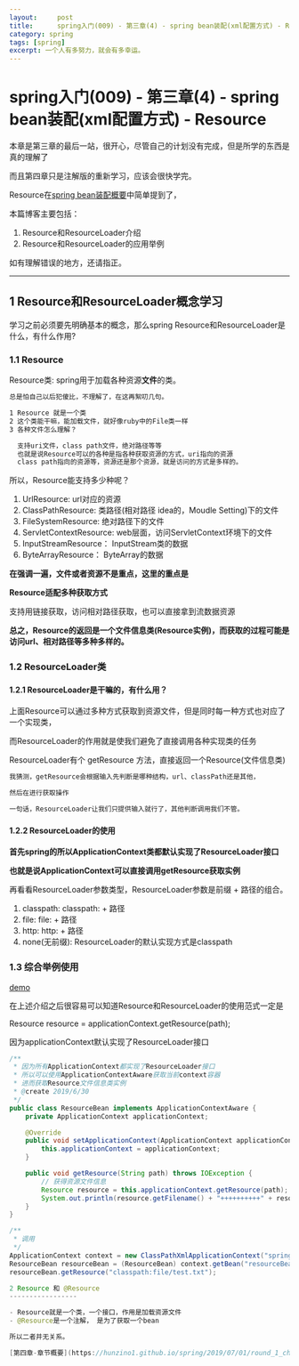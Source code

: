 ```yaml
---
layout:     post
title:      spring入门(009) - 第三章(4) - spring bean装配(xml配置方式) - Resource
category: spring
tags: [spring]
excerpt: 一个人有多努力，就会有多幸运。
---
```


spring入门(009) - 第三章(4) - spring bean装配(xml配置方式) - Resource
=======================================

本章是第三章的最后一站，很开心，尽管自己的计划没有完成，但是所学的东西是真的理解了

而且第四章只是注解版的重新学习，应该会很快学完。

Resource在[spring bean装配概要](https://hunzino1.github.io/spring/2019/06/25/round_1_005_spring_bean.html)中简单提到了，

本篇博客主要包括：

1. Resource和ResourceLoader介绍
2. Resource和ResourceLoader的应用举例

如有理解错误的地方，还请指正。

-----------------------------------------

1 Resource和ResourceLoader概念学习
------------------------------------------

学习之前必须要先明确基本的概念，那么spring Resource和ResourceLoader是什么，有什么作用?

### 1.1 Resource

Resource类: spring用于加载各种资源**文件**的类。

```html
总是怕自己以后犯傻比，不理解了，在这再絮叨几句。

1 Resource 就是一个类
2 这个类能干嘛，能加载文件，就好像ruby中的File类一样
3 各种文件怎么理解？

  支持uri文件，class path文件，绝对路径等等
  也就是说Resource可以的各种是指各种获取资源的方式，uri指向的资源
  class path指向的资源等，资源还是那个资源，就是访问的方式是多样的。
```

所以，Resource能支持多少种呢？

1. UrlResource: url对应的资源
2. ClassPathResource: 类路径(相对路径 idea的，Moudle Setting)下的文件
3. FileSystemResource: 绝对路径下的文件
4. ServletContextResource: web层面，访问ServletContext环境下的文件
5. InputStreamResource： InputStream类的数据
6. ByteArrayResource： ByteArray的数据

**在强调一遍，文件或者资源不是重点，这里的重点是**

**Resource适配多种获取方式**

支持用链接获取，访问相对路径获取，也可以直接拿到流数据资源

**总之，Resource的返回是一个文件信息类(Resource实例)，而获取的过程可能是访问url、相对路径等多种多样的。**

### 1.2 ResourceLoader类

#### 1.2.1 ResourceLoader是干嘛的，有什么用？

上面Resource可以通过多种方式获取到资源文件，但是同时每一种方式也对应了一个实现类，

而ResourceLoader的作用就是使我们避免了直接调用各种实现类的任务

ResourceLoader有个 getResource 方法，直接返回一个Resource(文件信息类)

```html
我猜测，getResource会根据输入先判断是哪种结构，url、classPath还是其他，

然后在进行获取操作

一句话，ResourceLoader让我们只提供输入就行了，其他判断调用我们不管。
```

#### 1.2.2 ResourceLoader的使用

**首先spring的所以ApplicationContext类都默认实现了ResourceLoader接口**

**也就是说ApplicationContext可以直接调用getResource获取实例**

再看看ResourceLoader参数类型，ResourceLoader参数是前缀 + 路径的组合。

1. classpath:            classpath: + 路径
2. file:                 file:      + 路径
3. http:                 http:      + 路径
4. none(无前缀):         ResourceLoader的默认实现方式是classpath

### 1.3 综合举例使用

[demo](https://github.com/hunzino1/spring_round_one/tree/master/muke/chapter3_resource)

在上述介绍之后很容易可以知道Resource和ResourceLoader的使用范式一定是

Resource resource = applicationContext.getResource(path);

因为applicationContext默认实现了ResourceLoader接口

```java
/**
 * 因为所有ApplicationContext都实现了ResourceLoader接口
 * 所以可以使用ApplicationContextAware获取当前context容器
 * 进而获取Resource文件信息类实例
 * @create 2019/6/30
 */
public class ResourceBean implements ApplicationContextAware {
    private ApplicationContext applicationContext;

    @Override
    public void setApplicationContext(ApplicationContext applicationContext) throws BeansException {
        this.applicationContext = applicationContext;
    }

    public void getResource(String path) throws IOException {
        // 获得资源文件信息
        Resource resource = this.applicationContext.getResource(path);
        System.out.println(resource.getFilename() + "++++++++++" + resource.contentLength());
    }
}

/**
 * 调用
 */
ApplicationContext context = new ClassPathXmlApplicationContext("spring-context.xml");
ResourceBean resourceBean = (ResourceBean) context.getBean("resourceBean");
resourceBean.getResource("classpath:file/test.txt");

2 Resource 和 @Resource
-----------------

- Resource就是一个类，一个接口，作用是加载资源文件
- @Resource是一个注解， 是为了获取一个bean

所以二者并无关系。

[第四章-章节概要](https://hunzino1.github.io/spring/2019/07/01/round_1_chapter4.html)
```
